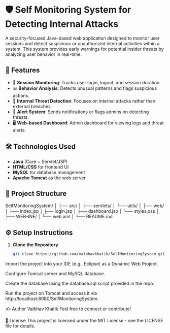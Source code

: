 # 🛡️ Self Monitoring System for Detecting Internal Attacks

A security-focused Java-based web application designed to monitor user sessions and detect suspicious or unauthorized internal activities within a system. This system provides early warnings for potential insider threats by analyzing user behavior in real-time.

## 🚀 Features

- 🔐 **Session Monitoring**: Tracks user login, logout, and session duration.
- 📊 **Behavior Analysis**: Detects unusual patterns and flags suspicious actions.
- 📍 **Internal Threat Detection**: Focuses on internal attacks rather than external breaches.
- 📧 **Alert System**: Sends notifications or flags admins on detecting threats.
- 🖥️ **Web-based Dashboard**: Admin dashboard for viewing logs and threat alerts.

## 🛠️ Technologies Used

- **Java** (Core + Servlet/JSP)
- **HTML/CSS** for frontend UI
- **MySQL** for database management
- **Apache Tomcat** as the web server

## 📁 Project Structure

SelfMonitoringSystem/ │ ├── src/ │ ├── servlets/ │ └── utils/ │ ├── web/ │ ├── index.jsp │ ├── login.jsp │ ├── dashboard.jsp │ └── styles.css │ ├── WEB-INF/ │ └── web.xml │ └── README.md


## ⚙️ Setup Instructions

1. **Clone the Repository**  
   ```bash
   git clone https://github.com/vaibhavkhatik/SelfMonitoringSystem.git
Import the project into your IDE (e.g., Eclipse) as a Dynamic Web Project.

Configure Tomcat server and MySQL database.

Create the database using the database.sql script provided in the repo.

Run the project on Tomcat and access it via http://localhost:8080/SelfMonitoringSystem.

✍️ Author
Vaibhav Khatik
Feel free to connect or contribute!

📃 License
This project is licensed under the MIT License - see the LICENSE file for details.

